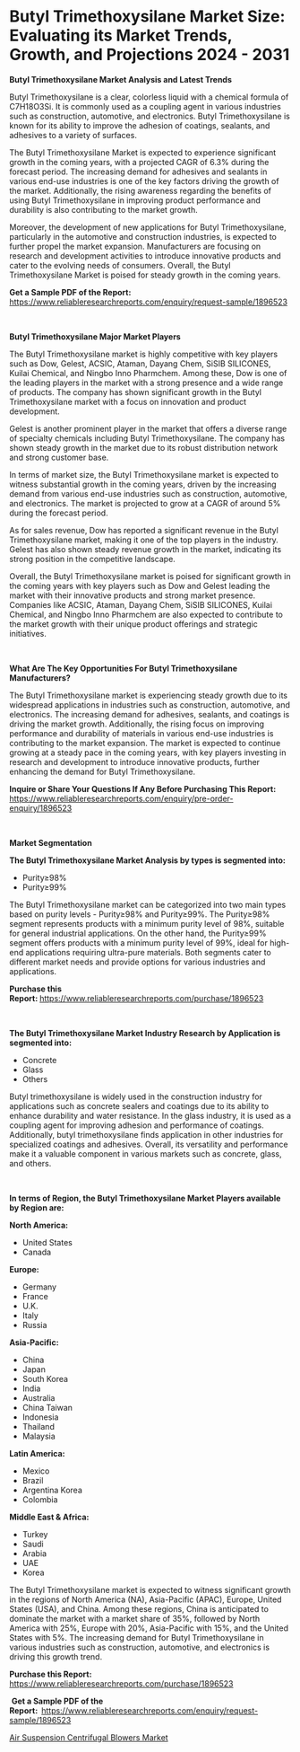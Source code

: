 <p><h1>Butyl Trimethoxysilane Market Size: Evaluating its Market Trends, Growth, and Projections 2024 - 2031</h1></p><p><strong>Butyl Trimethoxysilane Market Analysis and Latest Trends</strong></p>
<p><p>Butyl Trimethoxysilane is a clear, colorless liquid with a chemical formula of C7H18O3Si. It is commonly used as a coupling agent in various industries such as construction, automotive, and electronics. Butyl Trimethoxysilane is known for its ability to improve the adhesion of coatings, sealants, and adhesives to a variety of surfaces.</p><p>The Butyl Trimethoxysilane Market is expected to experience significant growth in the coming years, with a projected CAGR of 6.3% during the forecast period. The increasing demand for adhesives and sealants in various end-use industries is one of the key factors driving the growth of the market. Additionally, the rising awareness regarding the benefits of using Butyl Trimethoxysilane in improving product performance and durability is also contributing to the market growth.</p><p>Moreover, the development of new applications for Butyl Trimethoxysilane, particularly in the automotive and construction industries, is expected to further propel the market expansion. Manufacturers are focusing on research and development activities to introduce innovative products and cater to the evolving needs of consumers. Overall, the Butyl Trimethoxysilane Market is poised for steady growth in the coming years.</p></p>
<p><strong>Get a Sample PDF of the Report:&nbsp;</strong> <a href="https://www.reliableresearchreports.com/enquiry/request-sample/1896523">https://www.reliableresearchreports.com/enquiry/request-sample/1896523</a></p>
<p>&nbsp;</p>
<p><strong>Butyl Trimethoxysilane Major Market Players</strong></p>
<p><p>The Butyl Trimethoxysilane market is highly competitive with key players such as Dow, Gelest, ACSIC, Ataman, Dayang Chem, SiSIB SILICONES, Kuilai Chemical, and Ningbo Inno Pharmchem. Among these, Dow is one of the leading players in the market with a strong presence and a wide range of products. The company has shown significant growth in the Butyl Trimethoxysilane market with a focus on innovation and product development.</p><p>Gelest is another prominent player in the market that offers a diverse range of specialty chemicals including Butyl Trimethoxysilane. The company has shown steady growth in the market due to its robust distribution network and strong customer base.</p><p>In terms of market size, the Butyl Trimethoxysilane market is expected to witness substantial growth in the coming years, driven by the increasing demand from various end-use industries such as construction, automotive, and electronics. The market is projected to grow at a CAGR of around 5% during the forecast period.</p><p>As for sales revenue, Dow has reported a significant revenue in the Butyl Trimethoxysilane market, making it one of the top players in the industry. Gelest has also shown steady revenue growth in the market, indicating its strong position in the competitive landscape.</p><p>Overall, the Butyl Trimethoxysilane market is poised for significant growth in the coming years with key players such as Dow and Gelest leading the market with their innovative products and strong market presence. Companies like ACSIC, Ataman, Dayang Chem, SiSIB SILICONES, Kuilai Chemical, and Ningbo Inno Pharmchem are also expected to contribute to the market growth with their unique product offerings and strategic initiatives.</p></p>
<p>&nbsp;</p>
<p><strong>What Are The Key Opportunities For Butyl Trimethoxysilane Manufacturers?</strong></p>
<p><p>The Butyl Trimethoxysilane market is experiencing steady growth due to its widespread applications in industries such as construction, automotive, and electronics. The increasing demand for adhesives, sealants, and coatings is driving the market growth. Additionally, the rising focus on improving performance and durability of materials in various end-use industries is contributing to the market expansion. The market is expected to continue growing at a steady pace in the coming years, with key players investing in research and development to introduce innovative products, further enhancing the demand for Butyl Trimethoxysilane.</p></p>
<p><strong>Inquire or Share Your Questions If Any Before Purchasing This Report:</strong> <a href="https://www.reliableresearchreports.com/enquiry/pre-order-enquiry/1896523">https://www.reliableresearchreports.com/enquiry/pre-order-enquiry/1896523</a></p>
<p>&nbsp;</p>
<p><strong>Market Segmentation</strong></p>
<p><strong>The Butyl Trimethoxysilane Market Analysis by types is segmented into:</strong></p>
<p><ul><li>Purity≥98%</li><li>Purity≥99%</li></ul></p>
<p><p>The Butyl Trimethoxysilane market can be categorized into two main types based on purity levels - Purity≥98% and Purity≥99%. The Purity≥98% segment represents products with a minimum purity level of 98%, suitable for general industrial applications. On the other hand, the Purity≥99% segment offers products with a minimum purity level of 99%, ideal for high-end applications requiring ultra-pure materials. Both segments cater to different market needs and provide options for various industries and applications.</p></p>
<p><strong>Purchase this Report:&nbsp;</strong><a href="https://www.reliableresearchreports.com/purchase/1896523">https://www.reliableresearchreports.com/purchase/1896523</a></p>
<p>&nbsp;</p>
<p><strong>The Butyl Trimethoxysilane Market Industry Research by Application is segmented into:</strong></p>
<p><ul><li>Concrete</li><li>Glass</li><li>Others</li></ul></p>
<p><p>Butyl trimethoxysilane is widely used in the construction industry for applications such as concrete sealers and coatings due to its ability to enhance durability and water resistance. In the glass industry, it is used as a coupling agent for improving adhesion and performance of coatings. Additionally, butyl trimethoxysilane finds application in other industries for specialized coatings and adhesives. Overall, its versatility and performance make it a valuable component in various markets such as concrete, glass, and others.</p></p>
<p>&nbsp;</p>
<p><strong>In terms of Region, the Butyl Trimethoxysilane Market Players available by Region are:</strong></p>
<p>
    <p> <strong> North America: </strong>
        <ul>
            <li>United States</li>
            <li>Canada</li>
        </ul>
        </p> 
    <p> <strong> Europe: </strong>
        <ul>
            <li>Germany</li>
            <li>France</li>
            <li>U.K.</li>
            <li>Italy</li>
            <li>Russia</li>
        </ul>
        </p> 
    <p> <strong> Asia-Pacific: </strong>
        <ul>
            <li>China</li>
            <li>Japan</li>
            <li>South Korea</li>
            <li>India</li>
            <li>Australia</li>
            <li>China Taiwan</li>
            <li>Indonesia</li>
            <li>Thailand</li>
            <li>Malaysia</li>
        </ul>
        </p> 
    <p> <strong> Latin America: </strong>
        <ul>
            <li>Mexico</li>
            <li>Brazil</li>
            <li>Argentina Korea</li>
            <li>Colombia</li>
        </ul>
        </p> 
    <p> <strong> Middle East & Africa: </strong>
        <ul>
            <li>Turkey</li>
            <li>Saudi</li>
            <li>Arabia</li>
            <li>UAE</li>
            <li>Korea</li>
        </ul>
    </p>
    </p>
<p><p>The Butyl Trimethoxysilane market is expected to witness significant growth in the regions of North America (NA), Asia-Pacific (APAC), Europe, United States (USA), and China. Among these regions, China is anticipated to dominate the market with a market share of 35%, followed by North America with 25%, Europe with 20%, Asia-Pacific with 15%, and the United States with 5%. The increasing demand for Butyl Trimethoxysilane in various industries such as construction, automotive, and electronics is driving this growth trend.</p></p>
<p><strong>Purchase this Report: </strong><a href="https://www.reliableresearchreports.com/purchase/1896523">https://www.reliableresearchreports.com/purchase/1896523</a></p>
<p>&nbsp;<strong>Get a Sample PDF of the Report:&nbsp;&nbsp;</strong><a href="https://www.reliableresearchreports.com/enquiry/request-sample/1896523">https://www.reliableresearchreports.com/enquiry/request-sample/1896523</a></p>
<p><strong></strong></p>
<p><p><a href="https://nifty-kite-d51.notion.site/Air-Suspension-Centrifugal-Blowers-Market-Size-Share-Trends-Analysis-Report-By-Material-By-Type--189f8840da74414980fa43bbed4092a5">Air Suspension Centrifugal Blowers Market</a></p></p>
